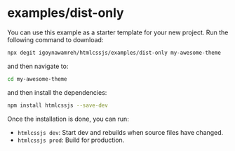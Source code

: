# examples/dist-only

You can use this example as a starter template for your new project. Run the following command to download:

```bash
npx degit igoynawamreh/htmlcssjs/examples/dist-only my-awesome-theme
```

and then navigate to:

```bash
cd my-awesome-theme
```

and then install the dependencies:

```bash
npm install htmlcssjs --save-dev
```

Once the installation is done, you can run:

- `htmlcssjs dev`: Start dev and rebuilds when source files have changed.
- `htmlcssjs prod`: Build for production.

